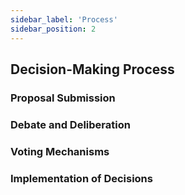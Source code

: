 ```yaml
---
sidebar_label: 'Process'
sidebar_position: 2
---
```

## Decision-Making Process

### Proposal Submission

### Debate and Deliberation

### Voting Mechanisms

### Implementation of Decisions